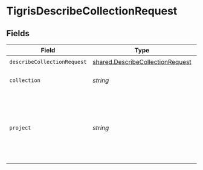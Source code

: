 # TigrisDescribeCollectionRequest


## Fields

| Field                                                                                       | Type                                                                                        | Required                                                                                    | Description                                                                                 |
| ------------------------------------------------------------------------------------------- | ------------------------------------------------------------------------------------------- | ------------------------------------------------------------------------------------------- | ------------------------------------------------------------------------------------------- |
| `describeCollectionRequest`                                                                 | [shared.DescribeCollectionRequest](../../../sdk/models/shared/describecollectionrequest.md) | :heavy_check_mark:                                                                          | N/A                                                                                         |
| `collection`                                                                                | *string*                                                                                    | :heavy_check_mark:                                                                          | Name of the collection.                                                                     |
| `project`                                                                                   | *string*                                                                                    | :heavy_check_mark:                                                                          | Project name whose db is under target to get description of its collection.                 |